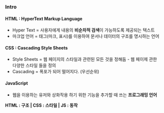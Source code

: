 ### Intro

#### HTML : HyperText Markup Language
* Hyper Text = 사용자에게 내용의 **비순차적 검색**이 가능하도록 제공되는 텍스트
* 마크업 언어 = 태그(마크, 표시)를 이용하여 문서나 데이터의 구조를 명시하는 언어

#### CSS : Cascading Style Sheets
* Style Sheets = 웹 페이지의 스타일과 관련된 모든 것을 정해둠 - 웹 페이제 관한 다양한 스타일 들을 정의
* Cascading = 폭포가 되어 떨어지다. (우선순위)

#### JavaScript 
* 웹을 이용하는 유저와 상화작용 하기 위한 기능을 추가할 때 쓰는 **프로그래밍 언어**

**HTML : 구조 | CSS : 스타일 | JS : 동작**